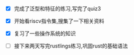 - [x] 完成了泛型和特征的练习,写完了quiz3
- [x] 开始看riscv指令集,搜集了一下相关资料
- [x] 复习了一些操作系统的知识

- [ ] 接下来两天写完rustlings练习,巩固rust的基础语法